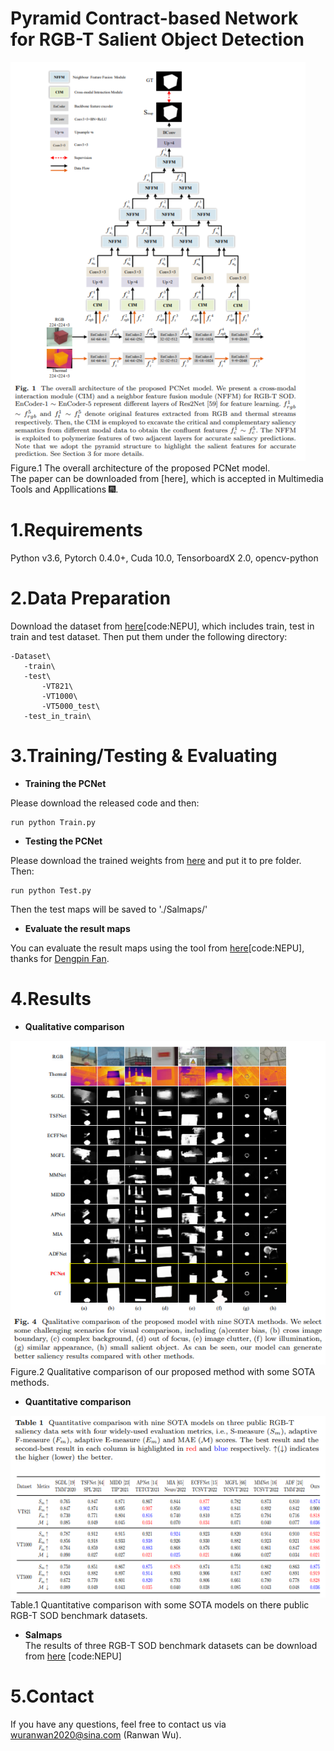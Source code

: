 # Pyramid Contract-based Network for RGB-T Salient Object Detection
![image](figs/PCNet.png)
   Figure.1 The overall architecture of the proposed PCNet model.  
   The paper can be downloaded from [here], which is accepted in Multimedia Tools and Appllications 🎆.
# 1.Requirements
Python v3.6, Pytorch 0.4.0+, Cuda 10.0, TensorboardX 2.0, opencv-python

# 2.Data Preparation
Download the dataset from [here](https://pan.baidu.com/s/1sL3LMtTnr4984-MWV5uXeA)[code:NEPU], which includes train, test in train and test dataset. Then put them under the following directory: 

    -Dataset\   
       -train\  
       -test\ 
           -VT821\
           -VT1000\
           -VT5000_test\
       -test_in_train\
           
# 3.Training/Testing & Evaluating
* **Training the PCNet**  

Please download the released code and then:  
  
    run python Train.py  

* **Testing the PCNet**  

Please download the trained weights from [here](https://pan.baidu.com/s/1oo86hczZ_hB2uP9-u5L8HA) and put it to pre folder. Then:  

    run python Test.py  

Then the test maps will be saved to './Salmaps/'

* **Evaluate the result maps**  

You can evaluate the result maps using the tool from [here](https://pan.baidu.com/s/1gmckcn7FZuDP2ufiTM6qow)[code:NEPU], thanks for [Dengpin Fan](https://github.com/DengPingFan).

# 4.Results
* **Qualitative comparison**  

![image](figs/vision_results.png)  
Figure.2 Qualitative comparison of our proposed method with some SOTA methods.  

* **Quantitative comparison** 

![image](figs/qulities_results.png)  
Table.1 Quantitative comparison with some SOTA models on there public RGB-T SOD benchmark datasets. 

* **Salmaps**   
The results of three RGB-T SOD benchmark datasets can be download from [here](https://pan.baidu.com/s/1h4SDlWui45QgcOoiHS7A5A) [code:NEPU]


# 5.Contact  
If you have any questions, feel free to contact us via wuranwan2020@sina.com (Ranwan Wu). 









